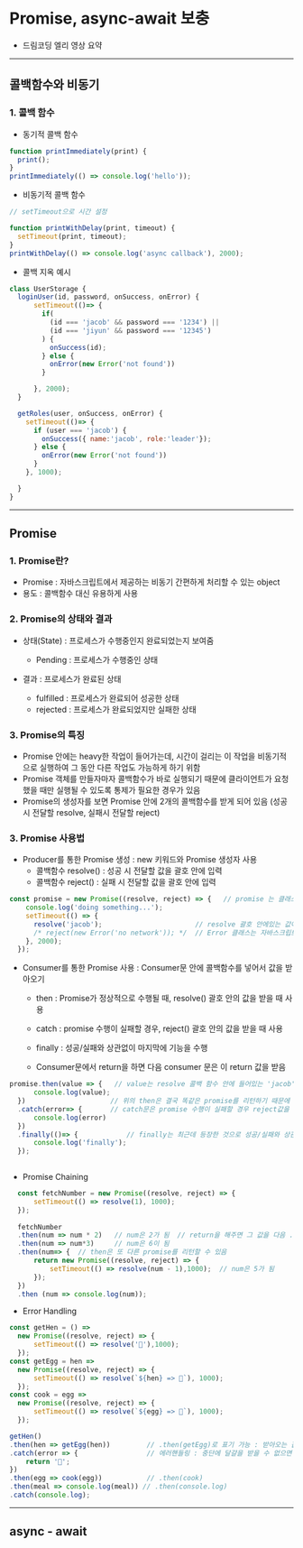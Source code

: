 # Promise, async-await 보충
- 드림코딩 엘리 영상 요약

***

## 콜백함수와 비동기

### 1. 콜백 함수

- 동기적 콜백 함수
```js
function printImmediately(print) {
  print();
}
printImmediately(() => console.log('hello'));
```

- 비동기적 콜백 함수
```js
// setTimeout으로 시간 설정

function printWithDelay(print, timeout) {
  setTimeout(print, timeout);
}
printWithDelay(() => console.log('async callback'), 2000);
```

- 콜백 지옥 예시
```js
class UserStorage {
  loginUser(id, password, onSuccess, onError) {
      setTimeout(()=> {
        if(
          (id === 'jacob' && password === '1234') ||
          (id === 'jiyun' && password === '12345')
        ) {
          onSuccess(id);
        } else {
          onError(new Error('not found'))
        }

      }, 2000);
  }

  getRoles(user, onSuccess, onError) {
    setTimeout(()=> {
      if (user === 'jacob') {
        onSuccess({ name:'jacob', role:'leader'});
      } else {
        onError(new Error('not found'))
      }
    }, 1000);

  }
}
```

***

## Promise

### 1. Promise란?
- Promise : 자바스크립트에서 제공하는 비동기 간편하게 처리할 수 있는 object
- 용도 : 콜백함수 대신 유용하게 사용

### 2. Promise의 상태와 결과
- 상태(State) : 프로세스가 수행중인지 완료되었는지 보여줌
  - Pending : 프로세스가 수행중인 상태

- 결과 : 프로세스가 완료된 상태
  - fulfilled : 프로세스가 완료되어 성공한 상태
  - rejected : 프로세스가 완료되었지만 실패한 상태

### 3. Promise의 특징
- Promise 안에는 heavy한 작업이 들어가는데, 시간이 걸리는 이 작업을 비동기적으로 실행하여 그 동안 다른 작업도 가능하게 하기 위함
- Promise 객체를 만들자마자 콜백함수가 바로 실행되기 때문에 클라이언트가 요청했을 때만 실행될 수 있도록 통제가 필요한 경우가 있음
- Promise의 생성자를 보면 Promise 안에 2개의 콜백함수를 받게 되어 있음 (성공시 전달할 resolve, 실패시 전달할 reject)

### 3. Promise 사용법
- Producer를 통한 Promise 생성 : new 키워드와 Promise 생성자 사용
  - 콜백함수 resolve() : 성공 시 전달할 값을 괄호 안에 입력
  - 콜백함수 reject() : 실패 시 전달할 값을 괄호 안에 입력

```js
const promise = new Promise((resolve, reject) => {   // promise 는 클래스이기 때문에 new 키워드로 객체 생성 가능
    console.log('doing something...');
    setTimeout(() => {
      resolve('jacob');                       // resolve 괄호 안에있는 값이 전달됨
      /* reject(new Error('no network')); */  // Error 클래스는 자바스크립트에서 제공하는 클래스이며 에러가 발생하는 걸 나타내는 객체
    }, 2000);
  });
```

- Consumer를 통한 Promise 사용 : Consumer문 안에 콜백함수를 넣어서 값을 받아오기 
  - then : Promise가 정상적으로 수행될 때, resolve() 괄호 안의 값을 받을 때 사용

  - catch : promise 수행이 실패할 경우, reject() 괄호 안의 값을 받을 때 사용

  - finally : 성공/실패와 상관없이 마지막에 기능을 수행

  - Consumer문에서 return을 하면 다음 consumer 문은 이 return 값을 받음

```js
promise.then(value => {   // value는 resolve 콜백 함수 안에 들어있는 'jacob' 이 됨
      console.log(value);
  })                     // 위의 then은 결국 똑같은 promise를 리턴하기 때문에 바로 catch 사용 가능 - 이것이 promise chaining
  .catch(error=> {       // catch문은 promise 수행이 실패할 경우 reject값을 받을 때 사용
      console.log(error)
  })
  .finally(()=> {            // finally는 최근데 등장한 것으로 성공/실패와 상관없이 기능을 마지막에 수행
      console.log('finally');
  });
  
```

- Promise Chaining
```js
  const fetchNumber = new Promise((resolve, reject) => {
      setTimeout(() => resolve(1), 1000);
  });
  
  fetchNumber
  .then(num => num * 2)   // num은 2가 됨  // return을 해주면 그 값을 다음 .then에서 받음
  .then(num => num*3)     // num은 6이 됨
  .then(num=> {  // then은 또 다른 promise를 리턴할 수 있음
      return new Promise((resolve, reject) => {
          setTimeout(() => resolve(num - 1),1000);  // num은 5가 됨
      });
  })
  .then (num => console.log(num));
```

- Error Handling
```js
const getHen = () =>
  new Promise((resolve, reject) => {
      setTimeout(() => resolve('🐔'),1000);
  });
const getEgg = hen =>
  new Promise((resolve, reject) => {
      setTimeout(() => resolve(`${hen} => 🥚`), 1000);
  });
const cook = egg =>
  new Promise((resolve, reject) => {
      setTimeout(() => resolve(`${egg} => 🍳`), 1000);
  });

getHen()
.then(hen => getEgg(hen))         // .then(getEgg)로 표기 가능 : 받아오는 값을 콜백함수에서 바로 호출하는 경우
.catch(error => {                 // 에러핸들링 : 중단에 달걀을 받을 수 없으면 빵으로 대체
    return '🥖';
})
.then(egg => cook(egg))           // .then(cook)
.then(meal => console.log(meal)) // .then(console.log)
.catch(console.log);
```

***

## async - await
